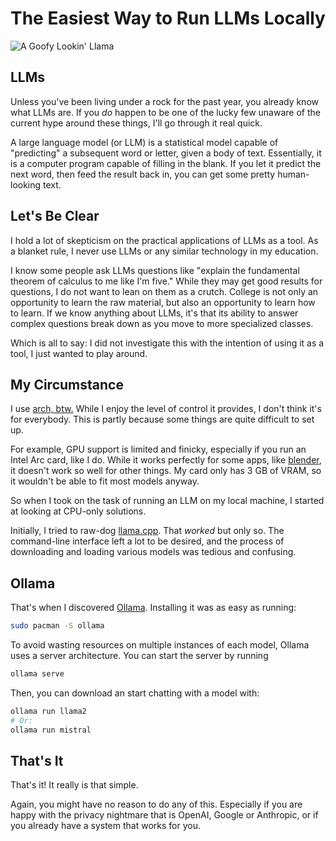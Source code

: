 # The Easiest Way to Run LLMs Locally

![A Goofy Lookin' Llama](/images/llama.webp)

## LLMs

Unless you've been living under a rock for the past year, you already know what LLMs are.
If you _do_ happen to be one of the lucky few unaware of the current hype around these things, I'll go through it real quick.

A large language model (or LLM) is a statistical model capable of "predicting" a subsequent word or letter, given a body of text.
Essentially, it is a computer program capable of filling in the blank.
If you let it predict the next word, then feed the result back in, you can get some pretty human-looking text.

## Let's Be Clear

I hold a lot of skepticism on the practical applications of LLMs as a tool.
As a blanket rule, I never use LLMs or any similar technology in my education.

I know some people ask LLMs questions like "explain the fundamental theorem of calculus to me like I'm five."
While they may get good results for questions, I do not want to lean on them as a crutch.
College is not only an opportunity to learn the raw material, but also an opportunity to learn how to learn.
If we know anything about LLMs, it's that its ability to answer complex questions break down as you move to more specialized classes.

Which is all to say: I did not investigate this with the intention of using it as a tool, I just wanted to play around.

## My Circumstance

I use [arch, btw.](https://archlinux.org/)
While I enjoy the level of control it provides, I don't think it's for everybody.
This is partly because some things are quite difficult to set up.

For example, GPU support is limited and finicky, especially if you run an Intel Arc card, like I do.
While it works perfectly for some apps, like [blender](https://www.blender.org/), it doesn't work so well for other things.
My card only has 3 GB of VRAM, so it wouldn't be able to fit most models anyway.

So when I took on the task of running an LLM on my local machine, I started at looking at CPU-only solutions.

Initially, I tried to raw-dog [llama.cpp](https://github.com/ggerganov/llama.cpp).
That _worked_ but only so.
The command-line interface left a lot to be desired, and the process of downloading and loading various models was tedious and confusing.

## Ollama

That's when I discovered [Ollama](https://ollama.ai/).
Installing it was as easy as running:

```bash
sudo pacman -S ollama
```

To avoid wasting resources on multiple instances of each model, Ollama uses a server architecture.
You can start the server by running

```bash
ollama serve
```

Then, you can download an start chatting with a model with:

```bash
ollama run llama2
# Or:
ollama run mistral
```

## That's It

That's it!
It really is that simple.

Again, you might have no reason to do any of this.
Especially if you are happy with the privacy nightmare that is OpenAI, Google or Anthropic, or if you already have a system that works for you.
